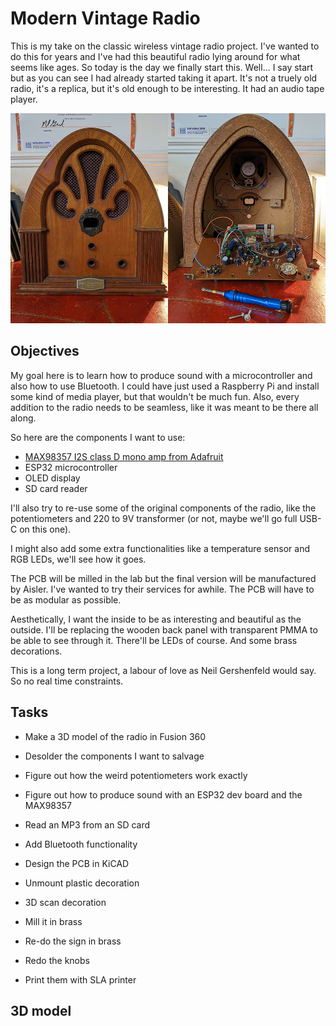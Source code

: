 # Modern Vintage Radio

This is my take on the classic wireless vintage radio project. I've wanted to do this for years and I've had this beautiful radio lying around for what seems like ages. So today is the day we finally start this. Well... I say start but as you can see I had already started taking it apart. It's not a truely old radio, it's a replica, but it's old enough to be interesting. It had an audio tape player.

![alt text](./pictures/radio.jpg "Radio front and back")

## Objectives

My goal here is to learn how to produce sound with a microcontroller and also how to use Bluetooth. I could have just used a Raspberry Pi and install some kind of media player, but that wouldn't be much fun. Also, every addition to the radio needs to be seamless, like it was meant to be there all along.

So here are the components I want to use:
- [MAX98357 I2S class D mono amp from Adafruit](https://learn.adafruit.com/adafruit-max98357-i2s-class-d-mono-amp/overview)
- ESP32 microcontroller
- OLED display
- SD card reader

I'll also try to re-use some of the original components of the radio, like the potentiometers and 220 to 9V transformer (or not, maybe we'll go full USB-C on this one).

I might also add some extra functionalities like a temperature sensor and RGB LEDs, we'll see how it goes.

The PCB will be milled in the lab but the final version will be manufactured by Aisler. I've wanted to try their services for awhile. The PCB will have to be as modular as possible.

Aesthetically, I want the inside to be as interesting and beautiful as the outside. I'll be replacing the wooden back panel with transparent PMMA to be able to see through it. There'll be LEDs of course. And some brass decorations.

This is a long term project, a labour of love as Neil Gershenfeld would say. So no real time constraints.

## Tasks

- Make a 3D model of the radio in Fusion 360
- Desolder the components I want to salvage
- Figure out how the weird potentiometers work exactly
- Figure out how to produce sound with an ESP32 dev board and the MAX98357
- Read an MP3 from an SD card
- Add Bluetooth functionality
- Design the PCB in KiCAD

- Unmount plastic decoration
- 3D scan decoration
- Mill it in brass
- Re-do the sign in brass

- Redo the knobs
- Print them with SLA printer

## 3D model
